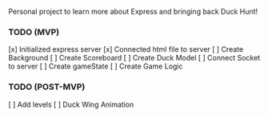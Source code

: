 Personal project to learn more about Express and bringing back Duck Hunt!

### TODO (MVP)

[x] Initialized express server
[x] Connected html file to server
[ ] Create Background
[ ] Create Scoreboard
[ ] Create Duck Model
[ ] Connect Socket to server
[ ] Create gameState
[ ] Create Game Logic

### TODO (POST-MVP)

[ ] Add levels
[ ] Duck Wing Animation
